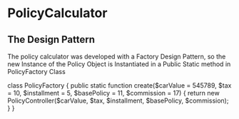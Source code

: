 # PolicyCalculator
## The Design Pattern

The policy calculator was developed with a Factory Design Pattern, so the new Instance of the Policy Object is Instantiated in a Public Static method in PolicyFactory Class


class PolicyFactory
{
    public static function create($carValue = 545789, $tax = 10, $installment = 5, $basePolicy = 11, $commission = 17)
    {
        return new PolicyController($carValue, $tax, $installment, $basePolicy, $commission);
    }
}